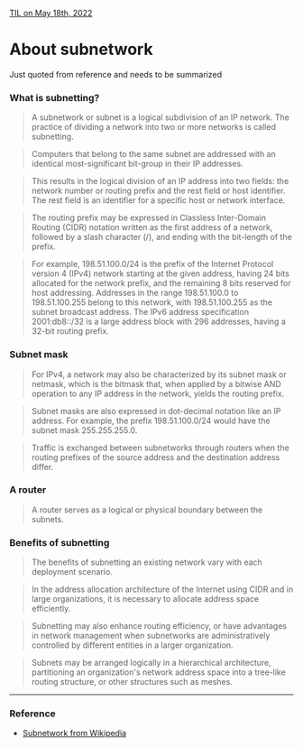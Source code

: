 [TIL on May 18th, 2022](../../TIL/2022/05-18-2022.md)
# **About subnetwork**
Just quoted from reference and needs to be summarized

### What is subnetting?
> A subnetwork or subnet is a logical subdivision of an IP network. The practice of dividing a network into two or more networks is called subnetting.

> Computers that belong to the same subnet are addressed with an identical most-significant bit-group in their IP addresses.

> This results in the logical division of an IP address into two fields: the network number or routing prefix and the rest field or host identifier. The rest field is an identifier for a specific host or network interface.

> The routing prefix may be expressed in Classless Inter-Domain Routing (CIDR) notation written as the first address of a network, followed by a slash character (/), and ending with the bit-length of the prefix.

> For example, 198.51.100.0/24 is the prefix of the Internet Protocol version 4 (IPv4) network starting at the given address, having 24 bits allocated for the network prefix, and the remaining 8 bits reserved for host addressing. Addresses in the range 198.51.100.0 to 198.51.100.255 belong to this network, with 198.51.100.255 as the subnet broadcast address. The IPv6 address specification 2001:db8::/32 is a large address block with 296 addresses, having a 32-bit routing prefix.


### Subnet mask
> For IPv4, a network may also be characterized by its subnet mask or netmask, which is the bitmask that, when applied by a bitwise AND operation to any IP address in the network, yields the routing prefix.

> Subnet masks are also expressed in dot-decimal notation like an IP address. For example, the prefix 198.51.100.0/24 would have the subnet mask 255.255.255.0.

> Traffic is exchanged between subnetworks through routers when the routing prefixes of the source address and the destination address differ.


### A router
> A router serves as a logical or physical boundary between the subnets.


### Benefits of subnetting
> The benefits of subnetting an existing network vary with each deployment scenario.

> In the address allocation architecture of the Internet using CIDR and in large organizations, it is necessary to allocate address space efficiently.

> Subnetting may also enhance routing efficiency, or have advantages in network management when subnetworks are administratively controlled by different entities in a larger organization.

> Subnets may be arranged logically in a hierarchical architecture, partitioning an organization's network address space into a tree-like routing structure, or other structures such as meshes.

___

### Reference
- [Subnetwork from Wikipedia](https://en.wikipedia.org/wiki/Subnetwork)